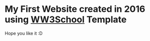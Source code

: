 # My First Website created in 2016 using [WW3School][ww3school] Template

Hope you like it :D

[ww3school]: https://www.w3schools.com/

